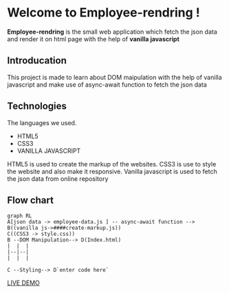 # Welcome to Employee-rendring !

**Employee-rendring** is the small web application which fetch the json data and render it on html page with the help of **vanilla javascript**

## Introducation

This project is made to learn about DOM maipulation with the help of vanilla javascript and make use of async-await function to fetch the json data

## **Technologies**

The languages we used.

- HTML5
- CSS3
- VANILLA JAVASCRIPT

HTML5 is used to create the markup of the websites. CSS3 is use to style the website and also make it responsive. Vanilla javascript is used to fetch the json data from online repository

## Flow chart

```mermaid
graph RL
A[json data -> employee-data.js ] -- async-await function --> B((vanilla js->####create-markup.js))
C((CSS3 -> style.css))
B --DOM Manipulation--> D(Index.html)
|  |  |
|--|--|
|  |  |

C --Styling--> D`enter code here`
```

[LIVE DEMO](<[https://sumilraweng.github.io/employee-list/](https://sumilraweng.github.io/employee-list/)>)
